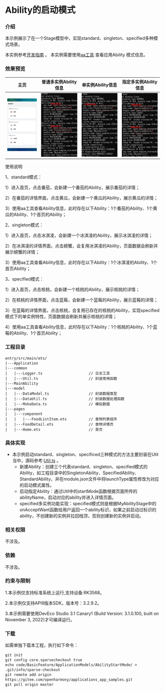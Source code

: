 # Ability的启动模式

### 介绍

本示例展示了在一个Stage模型中，实现standard、singleton、specified多种模式场景。

本实例参考[开发指南](https://gitee.com/openharmony/docs/blob/master/zh-cn/application-dev/quick-start/stage-structure.md) 。
本实例需要使用[aa工具](https://gitee.com/openharmony/docs/blob/master/zh-cn/application-dev/tools/aa-tool.md) 查看应用Ability 模式信息。 

### 效果预览

|主页|普通多实例Ability信息|单实例Ability信息|指定多实例Ability信息|
|--------------------------------|--------------------------------|--------------------------------|--------------------------------|
|![home](screenshots/devices/home.png)|![普通多实例Ability信息](screenshots/devices/standardAbilityMsg.png)|![单实例Ability信息](screenshots/devices/singletonAbilityMsg.png)|![指定多实例Ability信息](screenshots/devices/specifiedAbilityMsg.png)|

使用说明

1、standard模式：

1）进入首页，点击番茄，会新建一个番茄的Ability，展示番茄的详情；

2）在番茄的详情界面，点击黄瓜，会新建一个黄瓜的Ability，展示黄瓜的详情；

3）使用aa工具查看Ability信息，此时存在以下Ability：1个番茄的Ability、1个黄瓜的Ability、1个首页的Ability；

2、singleton模式：

1）进入首页，点击冰淇凌，会新建一个冰淇凌的Ability，展示冰淇凌的详情；

2）在冰淇凌的详情界面，点击螃蟹，会复用冰淇凌的Ability，页面数据会刷新并展示螃蟹的详情；

3）使用aa工具查看Ability信息，此时存在以下Ability：1个冰淇凌的Ability、1个首页Ability；

3、specified模式：

1）进入首页，点击核桃，会新建一个核桃的Ability，展示核桃的详情；

2）在核桃的详情界面，点击蓝莓，会新建一个蓝莓的Ability，展示蓝莓的详情；

3）在蓝莓的详情界面，点击核桃，会复用已存在的核桃的Ability，实现specified模式下的单实例特性，页面数据会刷新并展示核桃的详情；

4）使用aa工具查看Ability信息，此时存在以下Ability：1个核桃的Ability、1个蓝莓的Ability、1个首页Ability；

### 工程目录
```
entry/src/main/ets/
|---Application
|---common
|   |---Logger.ts                     // 日志工具
|   |---Util.ts                       // 封装常用函数
|---MainAbility
|---model
|   |---DataModel.ts                  // 封装数据类型
|   |---DataUtil.ts                   // 封装数据处理函数
|   |---MokeData.ts                   // 模拟数据
|---pages
|   |---component
|   |   |---FoodListItem.ets          // 食物列表组件
|   |---FoodDetail.ets                // 食物详情页
|   |---Home.ets                      // 首页
```
### 具体实现

* 本示例启动standard、singleton、specificed三种模式的方法主要封装在Util当中，源码参考:[Util.ts](https://gitee.com/openharmony/applications_app_samples/blob/master/code/BasicFeature/ApplicationModels/AbilityStartMode/entry/src/main/ets/common/Util.ts) 。
    * 新建Ability：创建三个代表standard、singleton、specified模式的Ability，如工程目录中的SingletonAbility、SpecifiedAbility、StandardAbility，并在module.json文件中将launchType属性修改为对应的启动模式属性。
    * 启动指定Ability：通过Util中的startMode函数根据页面所传的abilityName，启动对应的ability并进入详情页面。
    * specified多实例功能实现：specified模式则是根据MyAbilityStage中的onAcceptWant函数给用户返回一个ability标识，如果之前启动过标识的ability，不创建新的实例并拉回栈顶，否则创建新的实例并启动。
   
### 相关权限

不涉及。

### 依赖

不涉及。

### 约束与限制

1.本示例仅支持标准系统上运行,支持设备:RK3568。

2.本示例仅支持API9版本SDK，版本号：3.2.9.2。

3.本示例需要使用DevEco Studio 3.1 Canary1 (Build Version: 3.1.0.100, built on November 3, 2022)才可编译运行。

### 下载

如需单独下载本工程，执行如下命令：
```
git init
git config core.sparsecheckout true
echo code/BasicFeature/ApplicationModels/AbilityStartMode/ > .git/info/sparse-checkout
git remote add origin https://gitee.com/openharmony/applications_app_samples.git
git pull origin master

```